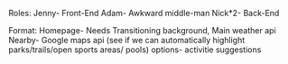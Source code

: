 Roles:
    Jenny- Front-End
    Adam- Awkward middle-man
    Nick*2- Back-End

Format:
Homepage- Needs Transitioning background, Main weather api
Nearby- Google maps api (see if we can automatically highlight parks/trails/open sports areas/ pools)
options- activitie suggestions
